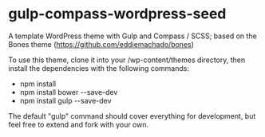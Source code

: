 gulp-compass-wordpress-seed
======================

A template WordPress theme with Gulp and Compass / SCSS; based on the Bones theme (https://github.com/eddiemachado/bones)

To use this theme, clone it into your /wp-content/themes directory, then install the dependencies with the following commands:

* npm install
* npm install bower --save-dev
* npm install gulp --save-dev



The default "gulp" command should cover everything for development, but feel free to extend and fork with your own.
